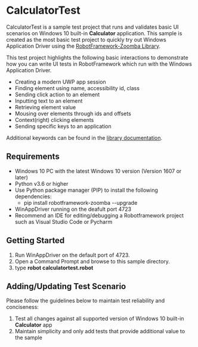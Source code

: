 # CalculatorTest

CalculatorTest is a sample test project that runs and validates basic UI scenarios on Windows 10 built-in **Calculator** application. This sample is created as the most basic test project to quickly try out Windows Application Driver using the [RobotFramework-Zoomba Library](https://github.com/Accruent/robotframework-zoomba).

This test project highlights the following basic interactions to demonstrate how you can write UI tests in RobotFramework which run with the Windows Application Driver.
- Creating a modern UWP app session
- Finding element using name, accessibility id, class
- Sending click action to an element
- Inputting text to an element
- Retrieving element value
- Mousing over elements through ids and offsets
- Context(right) clicking elements
- Sending specific keys to an application

Additional keywords can be found in the [library documentation](https://accruent.github.io/robotframework-zoomba/DesktopLibraryDocumentation.html).

## Requirements

- Windows 10 PC with the latest Windows 10 version (Version 1607 or later)
- Python v3.6 or higher
- Use Python package manager (PIP) to install the following dependencies:
    - pip install robotframework-zoomba --upgrade
- WinAppDriver running on the deafult port 4723
- Recommend an IDE for editing/debugging a Robotframework project such as Visual Studio Code or Pycharm

## Getting Started

1. Run WinAppDriver on the default port of 4723.
1. Open a Command Prompt and browse to this sample directory.
2. type **robot calculatortest.robot**

## Adding/Updating Test Scenario

Please follow the guidelines below to maintain test reliability and conciseness:
1. Test all changes against all supported version of Windows 10 built-in **Calculator** app
2. Maintain simplicity and only add tests that provide additional value to the sample
